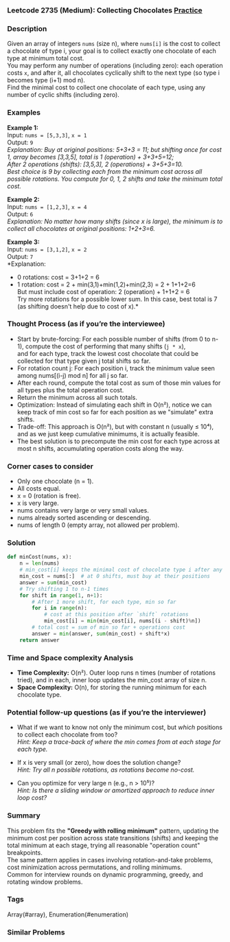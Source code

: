 ### Leetcode 2735 (Medium): Collecting Chocolates [Practice](https://leetcode.com/problems/collecting-chocolates)

### Description  
Given an array of integers `nums` (size n), where `nums[i]` is the cost to collect a chocolate of type i, your goal is to collect exactly one chocolate of each type at minimum total cost.  
You may perform any number of operations (including zero): each operation costs `x`, and after it, all chocolates cyclically shift to the next type (so type i becomes type (i+1) mod n).  
Find the minimal cost to collect one chocolate of each type, using any number of cyclic shifts (including zero).

### Examples  

**Example 1:**  
Input: `nums = [5,3,3]`, `x = 1`  
Output: `9`  
*Explanation: Buy at original positions: 5+3+3 = 11; but shifting once for cost 1, array becomes [3,3,5], total is 1 (operation) + 3+3+5=12;  
After 2 operations (shifts): [3,5,3], 2 (operations) + 3+5+3=10.  
Best choice is 9 by collecting each from the minimum cost across all possible rotations. You compute for 0, 1, 2 shifts and take the minimum total cost.*

**Example 2:**  
Input: `nums = [1,2,3]`, `x = 4`  
Output: `6`  
*Explanation: No matter how many shifts (since x is large), the minimum is to collect all chocolates at original positions: 1+2+3=6.*

**Example 3:**  
Input: `nums = [3,1,2]`, `x = 2`  
Output: `7`  
*Explanation:  
- 0 rotations: cost = 3+1+2 = 6  
- 1 rotation: cost = 2 + min(3,1)+min(1,2)+min(2,3) = 2 + 1+1+2=6  
But must include cost of operation: 2 (operation) + 1+1+2 = 6  
Try more rotations for a possible lower sum. In this case, best total is 7 (as shifting doesn't help due to cost of x).*

### Thought Process (as if you’re the interviewee)  
- Start by brute-forcing: For each possible number of shifts (from 0 to n-1), compute the cost of performing that many shifts (`j * x`),  
and for each type, track the lowest cost chocolate that could be collected for that type given j total shifts so far.  
- For rotation count j: For each position i, track the minimum value seen among nums[(i-j) mod n] for all j so far.  
- After each round, compute the total cost as sum of those min values for all types plus the total operation cost.  
- Return the minimum across all such totals.  
- Optimization: Instead of simulating each shift in O(n²), notice we can keep track of min cost so far for each position as we "simulate" extra shifts.  
- Trade-off: This approach is O(n²), but with constant n (usually ≤ 10⁴), and as we just keep cumulative minimums, it is actually feasible.  
- The best solution is to precompute the min cost for each type across at most n shifts, accumulating operation costs along the way.

### Corner cases to consider  
- Only one chocolate (n = 1).
- All costs equal.
- x = 0 (rotation is free).
- x is very large.
- nums contains very large or very small values.
- nums already sorted ascending or descending.
- nums of length 0 (empty array, not allowed per problem).

### Solution

```python
def minCost(nums, x):
    n = len(nums)
    # min_cost[i] keeps the minimal cost of chocolate type i after any number of rotations so far
    min_cost = nums[:]  # at 0 shifts, must buy at their positions
    answer = sum(min_cost)
    # Try shifting 1 to n-1 times
    for shift in range(1, n+1):
        # After 1 more shift, for each type, min so far
        for i in range(n):
            # cost at this position after `shift` rotations
            min_cost[i] = min(min_cost[i], nums[(i - shift)%n])
        # total cost = sum of min so far + operations cost
        answer = min(answer, sum(min_cost) + shift*x)
    return answer
```

### Time and Space complexity Analysis  

- **Time Complexity:** O(n²). Outer loop runs n times (number of rotations tried), and in each, inner loop updates the min_cost array of size n.
- **Space Complexity:** O(n), for storing the running minimum for each chocolate type.

### Potential follow-up questions (as if you’re the interviewer)  

- What if we want to know not only the minimum cost, but *which* positions to collect each chocolate from too?  
  *Hint: Keep a trace-back of where the min comes from at each stage for each type.*

- If x is very small (or zero), how does the solution change?  
  *Hint: Try all n possible rotations, as rotations become no-cost.*

- Can you optimize for very large n (e.g., n > 10⁵)?  
  *Hint: Is there a sliding window or amortized approach to reduce inner loop cost?*

### Summary
This problem fits the **"Greedy with rolling minimum"** pattern, updating the minimum cost per position across state transitions (shifts) and keeping the total minimum at each stage, trying all reasonable "operation count" breakpoints.  
The same pattern applies in cases involving rotation-and-take problems, cost minimization across permutations, and rolling minimums.  
Common for interview rounds on dynamic programming, greedy, and rotating window problems.

### Tags
Array(#array), Enumeration(#enumeration)

### Similar Problems
